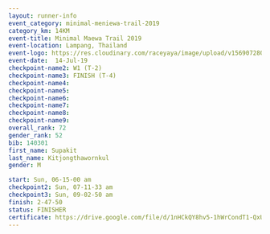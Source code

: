 ```yaml
---
layout: runner-info 
event_category: minimal-meniewa-trail-2019 
category_km: 14KM 
event-title: Minimal Maewa Trail 2019 
event-location: Lampang, Thailand 
event-logo: https://res.cloudinary.com/raceyaya/image/upload/v1569072805/logo/minimal-trail_ktnvsp.jpg 
event-date:  14-Jul-19 
checkpoint-name2: W1 (T-2) 
checkpoint-name3: FINISH (T-4) 
checkpoint-name4: 
checkpoint-name5: 
checkpoint-name6: 
checkpoint-name7: 
checkpoint-name8: 
checkpoint-name9: 
overall_rank: 72
gender_rank: 52
bib: 140301
first_name: Supakit
last_name: Kitjongthawornkul
gender: M

start: Sun, 06-15-00 am
checkpoint2: Sun, 07-11-33 am
checkpoint3: Sun, 09-02-50 am
finish: 2-47-50
status: FINISHER
certificate: https://drive.google.com/file/d/1nHCkQY8hv5-1hWrCondT1-QxUMVLoROY/view?usp=sharing
---
```

